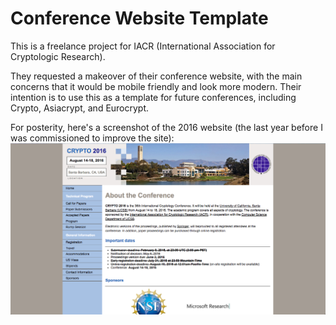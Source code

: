 # Conference Website Template
This is a freelance project for IACR (International Association for Cryptologic Research).

They requested a makeover of their conference website, with the main concerns that it would be mobile friendly and look more modern. Their intention is to use this as a template for future conferences, including Crypto, Asiacrypt, and Eurocrypt.

For posterity, here's a screenshot of the 2016 website (the last year before I was commissioned to improve the site):
![the old conference website, with many notable hallmarks of early 2000s/late 1990s web design](./images/oldCryptoSite.png)
